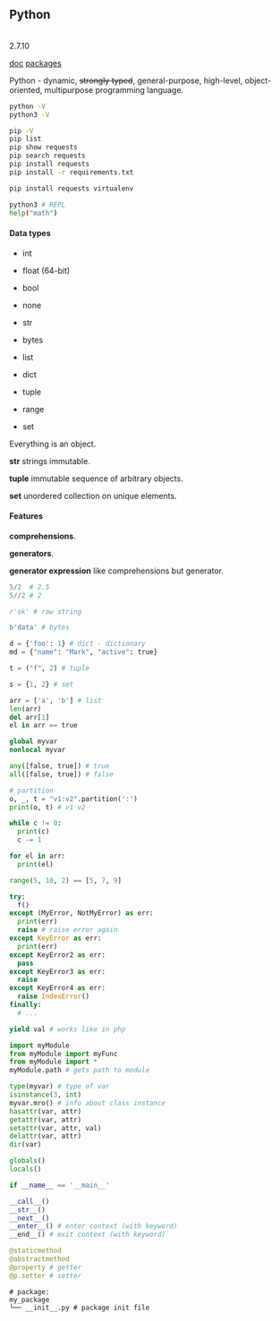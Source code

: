 Python
-
<br>2.7.10

[doc](https://www.python.org/)
[packages](https://pypi.org/)

Python - dynamic, ~~strongly typed~~, general-purpose, high-level,
object-oriented, multipurpose programming language.

````sh
python -V
python3 -V

pip -V
pip list
pip show requests
pip search requests
pip install requests
pip install -r requirements.txt

pip install requests virtualenv
````

````sh
python3 # REPL
help("math")
````

#### Data types

* int
* float (64-bit)
* bool
* none

* str
* bytes
* list
* dict
* tuple
* range
* set

Everything is an object.

**str** strings immutable.

**tuple** immutable sequence of arbitrary objects.

**set** unordered collection on unique elements.

#### Features

**comprehensions**.

**generators**.

**generator expression** like comprehensions but generator.

````py
5/2  # 2.5
5//2 # 2

r'ok' # raw string

b'data' # bytes

d = {'foo': 1} # dict - dictionary
md = {"name": "Mark", "active": true}

t = ("f", 2) # tuple

s = {1, 2} # set

arr = ['a', 'b'] # list
len(arr)
del arr[1]
el in arr == true
````

````py
global myvar
nonlocal myvar

any([false, true]) # true
all([false, true]) # false

# partition
o, _, t = "v1:v2".partition(':')
print(o, t) # v1 v2

while c != 0:
  print(c)
  c -= 1

for el in arr:
  print(el)

range(5, 10, 2) == [5, 7, 9]

try:
  f()
except (MyError, NotMyError) as err:
  print(err)
  raise # raise error again
except KeyError as err:
  print(err)
except KeyError2 as err:
  pass
except KeyError3 as err:
  raise
except KeyError4 as err:
  raise IndexError()
finally:
  # ...

yield val # works like in php

import myModule
from myModule import myFunc
from myModule import *
myModule.path # gets path to module

type(myvar) # type of var
isinstance(3, int)
myvar.mro() # info about class instance
hasattr(var, attr)
getattr(var, attr)
setattr(var, attr, val)
delattr(var, attr)
dir(var)

globals()
locals()

if __name__ == '__main__'

__call__()
__str__()
__next__()
__enter__() # enter context (with keyword)
__end__() # exit context (with keyword)

@staticmethod
@abstractmethod
@property # getter
@p.setter # setter
````

````
# package:
my_package
└── __init__.py # package init file
````
